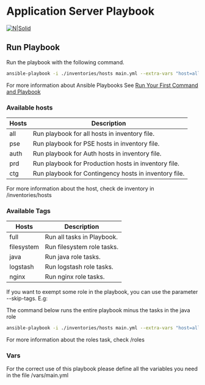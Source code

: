 
# Application Server Playbook

[![N|Solid](https://digitalfactory.scotiabank.com/assets/6ab770fc2aa46c22481ccd4e669f38c9.svg)](https://digitalfactory.scotiabank.com/)

## Run Playbook

Run the playbook with the following command.

```sh
ansible-playbook -i ./inventories/hosts main.yml --extra-vars "host=all" --tags "full"
```

For more information about Ansible Playbooks See [Run Your First Command and Playbook](https://docs.ansible.com/ansible/latest/network/getting_started/first_playbook.html#run-your-first-command-and-playbook)

### Available hosts

| Hosts | Description |
| ------ | ------ |
| all | Run playbook for all hosts in inventory file. |
| pse | Run playbook for PSE hosts in inventory file. |
| auth | Run playbook for Auth hosts in inventory file. |
| prd | Run playbook for Production hosts in inventory file. |
| ctg | Run playbook for Contingency hosts in inventory file. |

For more information about the host, check de inventory in /inventories/hosts

### Available Tags

| Hosts | Description |
| ------ | ------ |
| full | Run all tasks in Playbook. |
| filesystem | Run filesystem role tasks. |
| java | Run java role tasks. |
| logstash | Run logstash role tasks. |
| nginx | Run nginx role tasks. |

If you want to exempt some role in the playbook, you can use the parameter --skip-tags. E.g:

The command below runs the entire playbook minus the tasks in the java role

```sh
ansible-playbook -i ./inventories/hosts main.yml --extra-vars "host=all" --skip-tags "java"
```

For more information about the roles task, check /roles

### Vars

For the correct use of this playbook please define all the variables you need in the file /vars/main.yml
